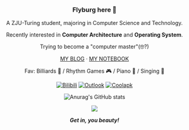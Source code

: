 <div id="title" align=center>

### Flyburg here 👋

A ZJU-Turing student, majoring in Computer Science and Technology.

Recently interested in **Computer Architecture** and **Operating System**.

Trying to become a "computer master"(🤓?)

[MY BLOG](https://blog.fanovian.cc) · [MY NOTEBOOK](https://note.fanovian.cc)

Fav: Billiards 🎱 / Rhythm Games 🎮 / Piano 🎹 / Singing 🎤

[![Bilibili](https://img.shields.io/badge/Bilibili-%E9%9B%B6%E5%BC%8F%E5%B2%9A-pink
)](https://space.bilibili.com/85414704)
[![Outlook](https://img.shields.io/badge/Outlook-Fanovian-deepskyblue)](mailto:<fanovian@outlook.com>)
[![Coolapk](https://img.shields.io/badge/Coolapk-%E4%BA%94%E4%BC%8F%E4%BA%BF%E5%AE%89-green)](https://www.coolapk.com/u/1100645)

![Anurag's GitHub stats](https://github-readme-stats.vercel.app/api?username=Flyburg&show_icons=true&theme=transparent)

![](https://komarev.com/ghpvc/?username=Fanovian&style=for-the-badge)

***Get in, you beauty!***

</div>
